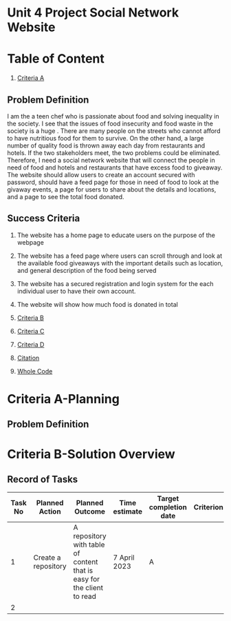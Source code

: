 # Unit 4 Project Social Network Website

# Table of Content
1. [Criteria A](#criteria-a-planning)

## Problem Definition
I am the a teen chef who is passionate about food and solving inequality in the society. I see that the issues of food insecurity and food waste in the society is a huge . There are many people on the streets who cannot afford to have nutritious food for them to survive. On the other hand, a large number of quality food is thrown away each day from restaurants and hotels. If the two stakeholders meet, the two problems could be eliminated. Therefore, I need a social network website that will connect the people in need of food and hotels and restaurants that have excess food to giveaway. The website should allow users to create an account secured with password, should have a feed page for those in need of food to look at the givaway events, a page for users to share about the details and locations, and a page to see the total food donated. 

## Success Criteria
1. The website has a home page to educate users on the purpose of the webpage
3. The website has a feed page where users can scroll through and look at the available food giveaways with the important details such as location, and general description of the food being served
4. The website has a secured registration and login system for the each individual user to have their own account. 
5. The website will show how much food is donated in total


2. [Criteria B](#criteria-b-solution-overview)

3. [Criteria C](#criteria-c-development)

4. [Criteria D](#criteria-d-functionality)

5. [Citation](#citation)

6. [Whole Code](#whole-code)

# Criteria A-Planning
## Problem Definition

# Criteria B-Solution Overview
## Record of Tasks
| Task No | Planned Action| Planned Outcome| Time estimate | Target completion date | Criterion |
|-|--------|--------|---|---|---|
|1|Create a repository| A repository with table of content that is easy for the client to read|7 April 2023|A|
|2|

